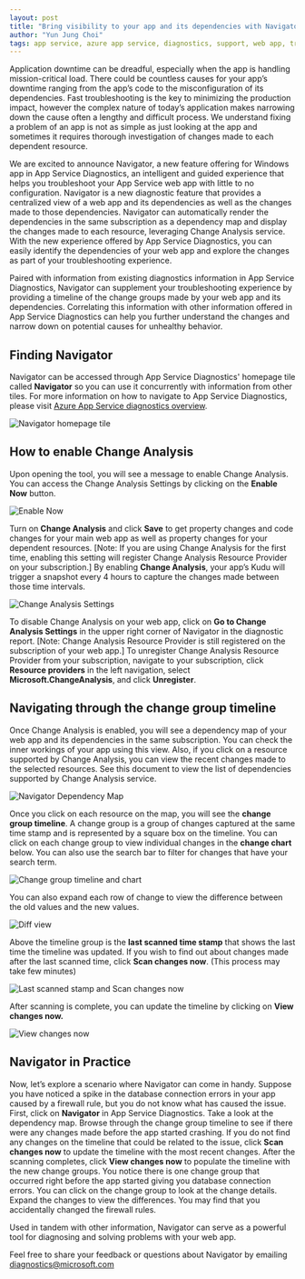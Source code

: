 ```yaml
---
layout: post
title: "Bring visibility to your app and its dependencies with Navigator"
author: "Yun Jung Choi"
tags: app service, azure app service, diagnostics, support, web app, troubleshooting, self-help
---
```


Application downtime can be dreadful, especially when the app is handling mission-critical load. There could be countless causes for your app’s downtime ranging from the app’s code to the misconfiguration of its dependencies. Fast troubleshooting is the key to minimizing the production impact, however the complex nature of today’s application makes narrowing down the cause often a lengthy and difficult process. We understand fixing a problem of an app is not as simple as just looking at the app and sometimes it requires thorough investigation of changes made to each dependent resource.

We are excited to announce Navigator, a new feature offering for Windows app in App Service Diagnostics, an intelligent and guided experience that helps you troubleshoot your App Service web app with little to no configuration. Navigator is a new diagnostic feature that provides a centralized view of a web app and its dependencies as well as the changes made to those dependencies. Navigator can automatically render the dependencies in the same subscription as a dependency map and display the changes made to each resource, leveraging Change Analysis service. With the new experience offered by App Service Diagnostics, you can easily identify the dependencies of your web app and explore the changes as part of your troubleshooting experience.

Paired with information from existing diagnostics information in App Service Diagnostics, Navigator can supplement your troubleshooting experience by providing a timeline of the change groups made by your web app and its dependencies. Correlating this information with other information offered in App Service Diagnostics can help you further understand the changes and narrow down on potential causes for unhealthy behavior.

## Finding Navigator

Navigator can be accessed through App Service Diagnostics' homepage tile called **Navigator** so you can use it concurrently with information from other tiles. For more information on how to navigate to App Service Diagnostics, please visit [Azure App Service diagnostics overview](https://docs.microsoft.com/en-us/azure/app-service/overview-diagnostics).

![Navigator homepage tile]({{site.baseurl}}/media/2019/08/navigator-homepage-tile.png)

## How to enable Change Analysis

Upon opening the tool, you will see a message to enable Change Analysis. You can access the Change Analysis Settings by clicking on the **Enable Now** button.

![Enable Now]({{site.baseurl}}/media/2019/08/enable-now-banner.png)

Turn on **Change Analysis** and click **Save** to get property changes and code changes for your main web app as well as property changes for your dependent resources. [Note: If you are using Change Analysis for the first time, enabling this setting will register Change Analysis Resource Provider on your subscription.] By enabling **Change Analysis**, your app’s Kudu will trigger a snapshot every 4 hours to capture the changes made between those time intervals.

![Change Analysis Settings]({{site.baseurl}}/media/2019/08/change-analysis-settings.png)

To disable Change Analysis on your web app, click on **Go to Change Analysis Settings** in the upper right corner of Navigator in the diagnostic report. [Note: Change Analysis Resource Provider is still registered on the subscription of your web app.] To unregister Change Analysis Resource Provider from your subscription, navigate to your subscription, click **Resource providers** in the left navigation, select **Microsoft.ChangeAnalysis**, and click **Unregister**.

## Navigating through the change group timeline

Once Change Analysis is enabled, you will see a dependency map of your web app and its dependencies in the same subscription. You can check the inner workings of your app using this view. Also, if you click on a resource supported by Change Analysis, you can view the recent changes made to the selected resources. See this document to view the list of dependencies supported by Change Analysis service.

![Navigator Dependency Map]({{site.baseurl}}/media/2019/08/navigator-dependency-map.png)

Once you click on each resource on the map, you will see the **change group timeline**. A change group is a group of changes captured at the same time stamp and is represented by a square box on the timeline. You can click on each change group to view individual changes in the **change chart** below. You can also use the search bar to filter for changes that have your search term.

![Change group timeline and chart]({{site.baseurl}}/media/2019/08/change-analysis-view.png)

You can also expand each row of change to view the difference between the old values and the new values.

![Diff view]({{site.baseurl}}/media/2019/08/firewall-rule-diff-view.png)

Above the timeline group is the **last scanned time stamp** that shows the last time the timeline was updated. If you wish to find out about changes made after the last scanned time, click **Scan changes now**. (This process may take few minutes)

![Last scanned stamp and Scan changes now]({{site.baseurl}}/media/2019/08/last-scanned-timestamp.png)

After scanning is complete, you can update the timeline by clicking on **View changes now.**

![View changes now]({{site.baseurl}}/media/2019/08/view-changes-now.png)

## Navigator in Practice

Now, let’s explore a scenario where Navigator can come in handy. Suppose you have noticed a spike in the database connection errors in your app caused by a firewall rule, but you do not know what has caused the issue. First, click on **Navigator** in App Service Diagnostics. Take a look at the dependency map. Browse through the change group timeline to see if there were any changes made before the app started crashing. If you do not find any changes on the timeline that could be related to the issue, click **Scan changes now** to update the timeline with the most recent changes. After the scanning completes, click **View changes now** to populate the timeline with the new change groups. You notice there is one change group that occurred right before the app started giving you database connection errors. You can click on the change group to look at the change details. Expand the changes to view the differences. You may find that you accidentally changed the firewall rules.  

Used in tandem with other information, Navigator can serve as a powerful tool for diagnosing and solving problems with your web app.

Feel free to share your feedback or questions about Navigator by emailing [diagnostics@microsoft.com](mailto:diagnostics@microsoft.com)
